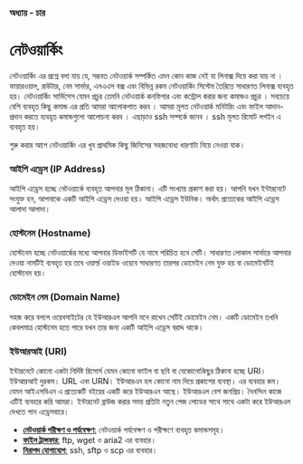 ### অধ্যায় - চার ###
# নেটওয়ার্কিং #
নেটওয়ার্কিং এর প্রশ্নে বলা যায় যে, সম্ভবত নেটওয়ার্ক সম্পর্কিত এমন কোন কাজ নেই যা লিনাক্স দিয়ে করা যায় না । ফায়ারওয়াল, রাউটার, নেম সার্ভার, এনএএস বক্স এবং বিভিন্ন রকম নেটওয়ার্কিং সিস্টেম তৈরিতে সাধারণত লিনাক্স ব্যবহৃত হয়। নেটওয়ার্কিং সার্ভিসেস যেমন প্রচুর তেমনি নেটওয়ার্ক কনফিগার এবং কন্ট্রোল করার জন্য কমান্ডও প্রচুর । সবচেয়ে বেশি ব্যবহৃত কিছু কমান্ড এর প্রতি আমরা আলোকপাত করব । আমরা মূলত নেটওয়ার্ক মনিটরিং এবং ফাইল আদান-প্রদান করতে ব্যবহৃত কমান্ডগুলো আলোচনা করব । এছাড়াও ssh সম্পর্কে জানব । ssh মূলত রিমোট লগইন এ ব্যবহৃত হয়। 

শুরু করার আগে নেটওয়ার্কিং এর খুব প্রাথমিক কিছু জিনিসের সহজবোধ্য ধারণাটা নিয়ে নেওয়া যাক।

### আইপি এড্রেস (IP Address)

আইপি এড্রেস হচ্ছে নেটওয়ার্কে ব্যবহৃত আপনার মূল ঠিকানা। এটি সংখ্যায় প্রকাশ করা হয়। আপনি যখন ইন্টারনেটে সংযুক্ত হন, আপনাকে একটি আইপি এড্রেস দেওয়া হয়। আইপি এড্রেস ইউনিক। অর্থাৎ প্রত্যেকের আইপি এড্রেস আলাদা আলাদা।

### হোস্টনেম (Hostname)

হোস্টনেম হচ্ছে নেটওয়ার্কের মধ্যে আপনার ডিভাইসটি যে নামে পরিচিত হবে সেটি। সাধারণত লোকাল সার্ভারে আপনার দেওয়া নামটিই ব্যবহৃত হয় তবে ওয়ার্ল্ড ওয়াইড ওয়েবে সাধারণত তারপর ডোমেইন নেম যুক্ত হয় বা ডোমেইনটিই হোস্টনেম হয়।

### ডোমেইন নেম (Domain Name)

সহজ করে বললে ওয়েবসাইটের যে ইউআরএল আপনি মনে রাখেন সেটিই ডোমেইন নেম। একটি ডোমেইন তখনি কেবলমাত্র হোস্টনেম হতে পারে যখন তার জন্য একটি আইপি এড্রেস বরাদ্দ থাকে।

### ইউআরআই (URI)

ইন্টারনেটে কোনো একটা নির্দিষ্ট রিসোর্স যেমন কোনো ফাইল বা ছবি বা যেকোনোকিছুর ঠিকানা হচ্ছে URI। ইউআরআই দুরকম। URL এবং URN। ইউআরএন হল কোনো নাম দিয়ে প্রকাশের ব্যবস্থা। এর ব্যবহার কম। যেমন আইএসবিএন এ প্রত্যেকটি বইয়ের একটি করে ইউআরএন আছে। ইউআরএল বেশ জনপ্রিয়। দৈনন্দিন কাজে এটিই ব্যবহার করি আমরা। ইন্টারনেট ব্রাউজ করার সময় প্রতিটা নতুন পেজ লোডের সাথে সাথে একটা করে ইউআরএল দেখতে পান এড্রেসবারে।


*  [**নেটওয়ার্ক পরীক্ষণ ও পর্যবেক্ষণ**:](3.4.1.examining-and-monitoring-a-network.md) নেটওয়ার্ক পর্যবেক্ষণ ও পরীক্ষণে ব্যবহৃত কমান্ডসমূহ।
*  [**ফাইল ট্রান্সফার**:](3.4.2.file-transfer.md) ftp, wget ও aria2 এর ব্যবহার।
*  [**নিরাপদ যোগাযোগ**:](3.4.3.secure-connection.md) ssh, sftp ও scp এর ব্যবহার।